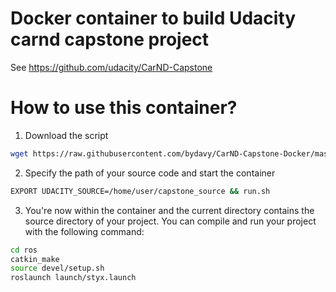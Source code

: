 # Docker container to build Udacity carnd capstone project

See https://github.com/udacity/CarND-Capstone

# How to use this container?

1. Download the script
```bash
wget https://raw.githubusercontent.com/bydavy/CarND-Capstone-Docker/master/run.sh
```
2. Specify the path of your source code and start the container
```bash
EXPORT UDACITY_SOURCE=/home/user/capstone_source && run.sh
```
3. You're now within the container and the current directory contains the source directory of your project. You can compile and run your project with the following command:
```bash
cd ros
catkin_make
source devel/setup.sh
roslaunch launch/styx.launch
```
